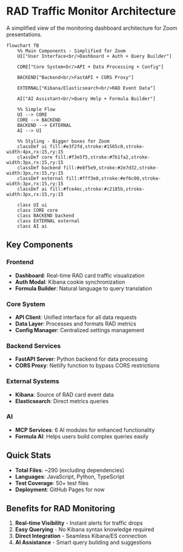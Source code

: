# RAD Traffic Monitor Architecture

A simplified view of the monitoring dashboard architecture for Zoom presentations.

```mermaid
flowchart TB
    %% Main Components - Simplified for Zoom
    UI["User Interface<br/>Dashboard + Auth + Query Builder"]

    CORE["Core System<br/>API + Data Processing + Config"]

    BACKEND["Backend<br/>FastAPI + CORS Proxy"]

    EXTERNAL["Kibana/Elasticsearch<br/>RAD Event Data"]

    AI["AI Assistant<br/>Query Help + Formula Builder"]

    %% Simple Flow
    UI --> CORE
    CORE --> BACKEND
    BACKEND --> EXTERNAL
    AI --> UI

    %% Styling - Bigger boxes for Zoom
    classDef ui fill:#e3f2fd,stroke:#1565c0,stroke-width:4px,rx:15,ry:15
    classDef core fill:#f3e5f5,stroke:#7b1fa2,stroke-width:3px,rx:15,ry:15
    classDef backend fill:#e8f5e9,stroke:#2e7d32,stroke-width:3px,rx:15,ry:15
    classDef external fill:#fff3e0,stroke:#ef6c00,stroke-width:3px,rx:15,ry:15
    classDef ai fill:#fce4ec,stroke:#c2185b,stroke-width:3px,rx:15,ry:15

    class UI ui
    class CORE core
    class BACKEND backend
    class EXTERNAL external
    class AI ai
```

## Key Components

### Frontend
- **Dashboard**: Real-time RAD card traffic visualization
- **Auth Modal**: Kibana cookie synchronization
- **Formula Builder**: Natural language to query translation

### Core System
- **API Client**: Unified interface for all data requests
- **Data Layer**: Processes and formats RAD metrics
- **Config Manager**: Centralized settings management

### Backend Services
- **FastAPI Server**: Python backend for data processing
- **CORS Proxy**: Netlify function to bypass CORS restrictions

### External Systems
- **Kibana**: Source of RAD card event data
- **Elasticsearch**: Direct metrics queries

### AI
- **MCP Services**: 6 AI modules for enhanced functionality
- **Formula AI**: Helps users build complex queries easily

## Quick Stats
- **Total Files**: ~290 (excluding dependencies)
- **Languages**: JavaScript, Python, TypeScript
- **Test Coverage**: 50+ test files
- **Deployment**: GitHub Pages for now

## Benefits for RAD Monitoring
1. **Real-time Visibility** - Instant alerts for traffic drops
2. **Easy Querying** - No Kibana syntax knowledge required
3. **Direct Integration** - Seamless Kibana/ES connection
4. **AI Assistance** - Smart query building and suggestions
